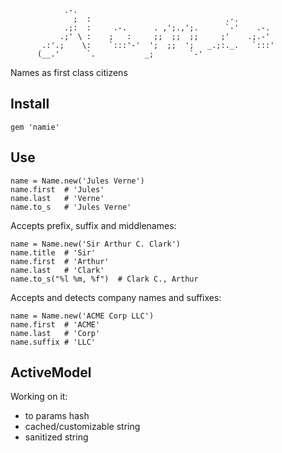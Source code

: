 
                .-.
                  ;  :                              .-.
                .;:  :     .-.      . ,';.,';.      `-'    .-.
               .;' \ :    ;   :     ;;  ;;  ;;     ;'    .;.-'
           .:'.;    \:    `:::'-'  ';  ;;  ';   _.;:._.   `:::'
          (__.'      `.           _;        `-'



Names as first class citizens


## Install


    gem 'namie'


## Use


```
name = Name.new('Jules Verne')
name.first  # 'Jules'
name.last   # 'Verne'
name.to_s   # 'Jules Verne'
```


Accepts prefix, suffix and middlenames:

```
name = Name.new('Sir Arthur C. Clark')
name.title  # 'Sir'
name.first  # 'Arthur'
name.last   # 'Clark'
name.to_s("%l %m, %f")  # Clark C., Arthur
```

Accepts and detects company names and suffixes:

```
name = Name.new('ACME Corp LLC')
name.first  # 'ACME'
name.last   # 'Corp'
name.suffix # 'LLC'
```


## ActiveModel

Working on it:

* to params hash
* cached/customizable string
* sanitized string
